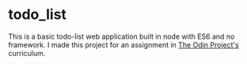 # todo_list

This is a basic todo-list web application built in node with ES6 and no framework. I made this project for an assignment in [The Odin Project's](https://www.theodinproject.com) curriculum.